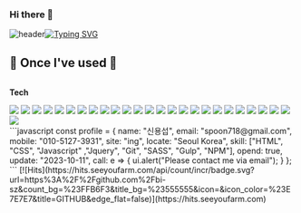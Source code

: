 ### Hi there 👋

<!--
**sub-s/sub-s** is a ✨ _special_ ✨ repository because its `README.md` (this file) appears on your GitHub profile.

Here are some ideas to get you started:

- 🔭 I’m currently working on ...
- 🌱 I’m currently learning ...
- 👯 I’m looking to collaborate on ...
- 🤔 I’m looking for help with ...
- 💬 Ask me about ...
- 📫 How to reach me: ...
- 😄 Pronouns: ...
- ⚡ Fun fact: ...
-->

<!-- 헤더 -->

![header](https://capsule-render.vercel.app/api?type=waving&color=6994CDEE&text=&animation=twinkling&height=80)[![Typing SVG](https://readme-typing-svg.demolab.com?font=Alkatra&weight=500&size=45&duration=3500&pause=3&color=6994CDEE&center=false&vCenter=false&multiline=true&repeat=true&width=1000&height=100&lines=Welcome+to+sub's+GitHub!👋)](https://git.io/typing-svg)


<!-- 기술 스텍 -->
## 🔨 Once I've used 🔨
<div style="display:flex; flex-direction:column; align-items:flex-start;">
    <!-- Backend -->   
    <!-- Frontend -->
    <p><strong>Tech</strong></p>
    <div>
        <img src="https://img.shields.io/badge/html5-E34F26?style=flat-square&logo=html5&logoColor=white"> 
        <img src="https://img.shields.io/badge/css-1572B6?style=flat-square&logo=css3&logoColor=white"> 
        <img src="https://img.shields.io/badge/javascript-F7DF1E?style=flat-square&logo=javascript&logoColor=black"> 
        <img src="https://img.shields.io/badge/bootstrap-7952B3?style=flat-square&logo=bootstrap&logoColor=white">
        <img src="https://img.shields.io/badge/Adobe-FF0000?style=flat-square&logo=Adobe&logoColor=white"/>
        <img src="https://img.shields.io/badge/Adobe XD-FF61F6?style=flat-square&logo=Adobe XD&logoColor=white"/>
        <img src="https://img.shields.io/badge/Adobe Photoshop-31A8FF?style=flat-square&logo=Adobe Photoshop&logoColor=white"/>
        <img src="https://img.shields.io/badge/CSS3-1572B6?style=flat-square&logo=css3&logoColor=white"/>
        <img src="https://img.shields.io/badge/Flutter-02569B?style=flat-square&logo=flutter&logoColor=white"/>
        <img src="https://img.shields.io/badge/Git-F05032?style=flat-square&logo=git&logoColor=white"/>
        <img src="https://img.shields.io/badge/GitHub-181717?style=flat-square&logo=GitHub&logoColor=white"/>
        <img src="https://img.shields.io/badge/HTML5-E34F26?style=flat-square&logo=html5&logoColor=white"/>
        <img src="https://img.shields.io/badge/jQuery-0769AD?style=flat-square&logo=jQuery&logoColor=white"/>
        <img src="https://img.shields.io/badge/JSON-000000?style=flat-square&logo=json&logoColor=white"/>
        <img src="https://img.shields.io/badge/MongoDB-47A248?style=flat-square&logo=MongoDB&logoColor=white"/>
        <img src="https://img.shields.io/badge/Next.js-000000?style=flat-square&logo=Next.js&logoColor=white"/>
        <img src="https://img.shields.io/badge/Node.js-339933?style=flat-square&logo=Node.js&logoColor=white"/>
        <img src="https://img.shields.io/badge/Nuxt.js-00DC82?style=flat-square&logo=Nuxt.js&logoColor=white"/>
        <img src="https://img.shields.io/badge/React-61DAFB?style=flat-square&logo=React&logoColor=black"/>
        <img src="https://img.shields.io/badge/React Native-61DAFB?style=flat-square&logo=React&logoColor=black"/>
        <img src="https://img.shields.io/badge/Sass-CC6699?style=flat-square&logo=Sass&logoColor=white"/>
        <img src="https://img.shields.io/badge/styled components-DB7093?style=flat-square&logo=styled-components&logoColor=white"/>
        <img src="https://img.shields.io/badge/Typescript-3178C6?style=flat-square&logo=Typescript&logoColor=white"/>
        <img src="https://img.shields.io/badge/Visual Studio Code-007ACC?style=flat-square&logo=Visual Studio Code&logoColor=white"/>
        <img src="https://img.shields.io/badge/Velog-20C997?style=flat-square&logo=velog&logoColor=white"/>
        <img src="https://img.shields.io/badge/Vue.js-4FC08D?style=flat-square&logo=Vue.js&logoColor=white"/>
    </div>
    <!-- Others -->
</div>
```javascript
const profile = {
    name: "신용섭",
    email: "spoon718@gmail.com",
    mobile: "010-5127-3931",
    site: "ing",
    locate: "Seoul Korea",
    skill: ["HTML", "CSS", "Javascript" ,"Jquery", "Git", "SASS", "Gulp", "NPM"],
    opend:  true,
    update: "2023-10-11",
    call: e => {
        ui.alert("Please contact me via email");
    }
};
```
<!-- 방문자 -->
[![Hits](https://hits.seeyoufarm.com/api/count/incr/badge.svg?url=https%3A%2F%2Fgithub.com%2Fbi-sz&count_bg=%23FFB6F3&title_bg=%23555555&icon=&icon_color=%23E7E7E7&title=GITHUB&edge_flat=false)](https://hits.seeyoufarm.com)  

